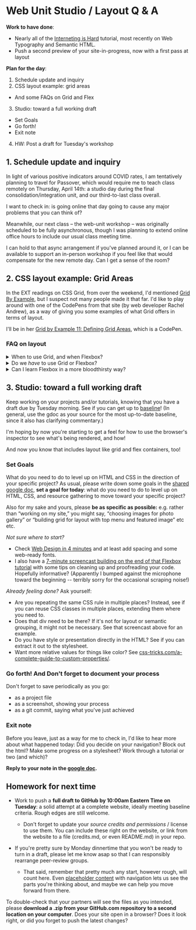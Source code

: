 # Web Unit Studio / Layout Q & A

**Work to have done**:

* Nearly all of the [Interneting is Hard](https://www.internetingishard.com/html-and-css/) tutorial, most recently on Web Typography and Semantic HTML.
* Push a second preview of your site-in-progress, now with a first pass at layout

**Plan for the day**:

1. Schedule update and inquiry
2. CSS layout example: grid areas
  * And some FAQs on Grid and Flex
3. Studio: toward a full working draft
  * Set Goals
  * Go forth!
  * Exit note
4. HW: Post a draft for Tuesday's workshop


## 1. Schedule update and inquiry

In light of various positive indicators around COVID rates, I am tentatively planning to travel for Passover, which would require me to teach class remotely on Thursday, April 14th: a studio day during the final consolidation/integration unit, and our third-to-last class overall.

I want to check in: is going online that day going to cause any major problems that you can think of?

Meanwhile, our next class – the web-unit workshop – was originally scheduled to be fully asynchronous, though I was planning to extend online office hours to include our usual class meeting time.

I can hold to that async arrangement if you've planned around it, or I can be available to support an in-person workshop if you feel like that would compensate for the new remote day. Can I get a sense of the room?



## 2. CSS layout example: Grid Areas

In the EXT readings on CSS Grid, from over the weekend, I'd mentioned [Grid By Example](https://gridbyexample.com/learn), but I suspect not many people made it that far. I'd like to play around with one of the CodePens from that site (by web developer Rachel Andrew), as a way of giving you some examples of what Grid offers in terms of layout.

I'll be in her [Grid by Example 11: Defining Grid Areas](https://codepen.io/rachelandrew/pen/oXKgoQ?editors=1100), which is a CodePen.

<!-- Points to hit:

* We can easily stretch the header or the sidebar
* grid-template-columns: repeat(3, 120px);
* grid-template-columns: 120px 1fr;
* We can make the Content area its own grid (though NB that it's helpful to exclude the title of the section, so we'd need a wrapper)
* grid-template-columns: repeat(autofit, 120px)
  grid-template-rows: minmax(120px, max-content)

-->


### FAQ on layout

<details><summary>When to use Grid, and when Flexbox?</summary>

<p>Generally speaking, if you only have one dimension (one row, or one column), Flexbox is your friend. To put that another way: use <a href="https://ishadeed.com/article/grid-layout-flexbox-components/">Grid for layout, Flexbox for components</a>. (That link goes to a nice explanation, with examples, of when you'd want to use which.) Some things really are harder with Grid!</p>

<p>And remember that HTML is often about nesting boxes inside boxes: there's no reason you can't have a flexbox inside a gridbox.</p>
</details>

<details><summary>Do we <em>have</em> to use Grid or Flexbox?</summary>

<p>Not at all! You can lay out your page using real widths and heights, and if you express them as responsive units (<code>em</code> or <code>%</code>), you'll even get scaling effects as the viewport changes size. To get a horizontal centering effect, you can use <code>margin: 0 auto;</code> on any block element with a declared width, or <code>text-align: center;</code> on any inline element, and you should be good to go.</p>

<p>That said, for dynamically adjusting space between elements, and especially for centering things vertically, these new layout tools are definitely your friends.</p>
</details>

<details><summary>Can I learn Flexbox in a more bloodthirsty way?</summary>

<p>Try <a href="https://flexboxzombies.com/">Flexbox Zombies</a>, an interactive course that's currently free. In it, you imagine the flex layout as aiming a crossbow at undead monsters: you have to position the targets using CSS rules to survive. It's kind of slow-paced, but that's because it's filled with challenges for you to solve, with the idea being that typing out the rules many times will make them second-nature by the end.</p>
</details>


## 3. Studio: toward a full working draft

Keep working on your projects and/or tutorials, knowing that you have a draft due by Tuesday morning. See if you can get up to [baseline](https://bit.ly/cdm{{site.course.slugterm}}-notes#heading=h.5bpexk6at73l)! (In general, use the gdoc as your source for the most up-to-date baseline, since it also has clarifying commentary.)

I'm hoping by now you're starting to get a feel for how to use the browser's inspector to see what's being rendered, and how!

And now you know that includes layout like grid and flex containers, too!


### Set Goals

What do you need to do to level up on HTML and CSS in the direction of your specific project? As usual, please write down some goals in the [shared google doc](https://bit.ly/cdm{{site.course.slugterm}}-notes), **set a goal for today**: what do you need to do to level up on HTML, CSS, and resource gathering to move toward your specific project?

<div class="alert alert-info">
Also for my sake and yours, please <strong>be as specific as possible:</strong> e.g. rather than “working on my site,” you might say, “choosing images for photo gallery” or “building grid for layout with top menu and featured image” etc etc.
</div>

*Not sure where to start?*
  - Check [Web Design in 4 minutes](http://jgthms.com/web-design-in-4-minutes) and at least add spacing and some web-ready fonts.
  - I also have a [7-minute screencast building on the end of that Flexbox tutorial](https://pitt.hosted.panopto.com/Panopto/Pages/Viewer.aspx?id=9171fa85-be27-437d-99b9-acfa00f44a4f) with some tips on cleaning up and proofreading your code. Hopefully informative? (Apparently I bumped against the microphone toward the beginning -- terribly sorry for the occasional scraping noise!)

*Already feeling done?* Ask yourself:
  - Are you repeating the same CSS rule in multiple places? Instead, see if you can reuse CSS classes in multiple places, extending them where you need to.
  - Does that div need to be there? If it's not for layout or semantic grouping, it might not be necessary. See that screencast above for an example.
  - Do you have style or presentation directly in the HTML? See if you can extract it out to the stylesheet.
  - Want more relative values for things like color? See [css-tricks.com/a-complete-guide-to-custom-properties/](https://css-tricks.com/a-complete-guide-to-custom-properties/).




### Go forth! And Don't forget to document your process

<div class="alert alert-success">
Don't forget to save periodically as you go:
 <ul>
   <li>as a project file</li>
   <li>as a screenshot, showing your process</li>
   <li>as a git commit, saying what you've just achieved</li>
 </ul>
</div>

### Exit note

Before you leave, just as a way for me to check in, I'd like to hear more about what happened today: Did you decide on your navigation? Block out the html? Make some progress on a stylesheet? Work through a tutorial or two (and which)?

<strong>Reply to your note in the <a href="http://bit.ly/cdm{{site.course.slugterm}}-notes">google doc</a>.</strong>

## Homework for next time

* Work to push a **full draft to GitHub by 10:00am Eastern Time on Tuesday**: a solid attempt at a complete website, ideally meeting baseline criteria. Rough edges are still welcome.
  - Don't forget to update your *source credits and permissions* / license to use them. You can include these right on the website, or link from the website to a file (credits.md, or even README.md) in your repo.

* If you're pretty sure by Monday dinnertime that you won't be ready to turn in a draft, please let me know asap so that I can responsibly rearrange peer-review groups.
  - That said, remember that pretty much any start, however rough, will count here. Even <a href="http://loremipsum.io">placeholder content</a> with navigation lets us see the parts you're thinking about, and maybe we can help you move forward from there.

<div class="alert alert-warning">
<p>To double-check that your partners will see the files as you intended, please <strong>download a .zip from your GitHub.com repository to a second location on your computer</strong>. Does your site open in a browser? Does it look right, or did you forget to push the latest changes?</p>
</div>
